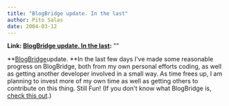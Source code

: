 ```yaml
---
title: "BlogBridge update. In the last"
author: Pito Salas
date: 2004-03-12
---
```


**Link: [BlogBridge update. In the last](None):** ""

**[BlogBridge](<http://www.blogbridge.com>)update. **In the last few days I've
made some reasonable progress on BlogBridge, both from my own personal efforts
coding, as well as getting another developer involved in a small way. As time
frees up, I am planning to invest more of my own time as well as getting
others to contribute on this thing. Still Fun! (If you don't know what
BlogBridge is, [check this out](<http://www.blogbridge.com>).)


